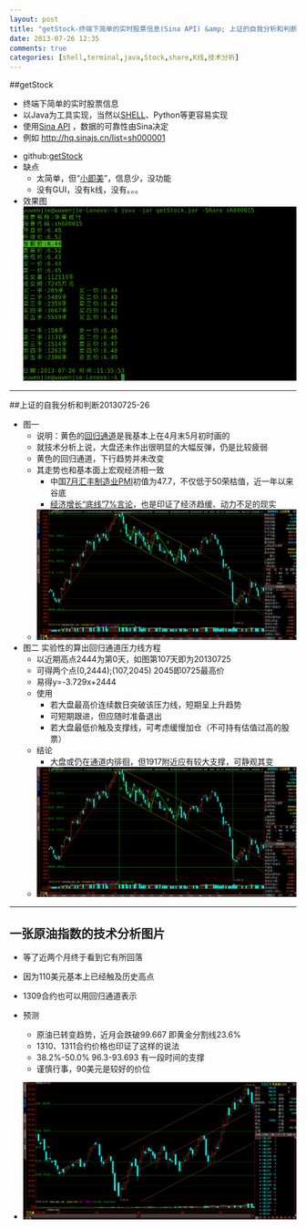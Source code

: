 ```yaml
---
layout: post
title: "getStock-终端下简单的实时股票信息(Sina API) &amp; 上证的自我分析和判断20130725-26"
date: 2013-07-26 12:35
comments: true
categories: [shell,terminal,java,Stock,share,K线,技术分析]
---
```

##getStock
* 终端下简单的实时股票信息
* 以Java为工具实现，当然以[SHELL][1]、Python等更容易实现
*  使用[Sina API][2] ，数据的可靠性由Sina决定
*  例如 http://hq.sinajs.cn/list=sh000001
<!-- more -->
* github:[getStock](https://github.com/wuwenjie1992/getStock)
* 缺点
    * 太简单，但“[小即美][3]”，信息少，没功能
    * 没有GUI，没有k线，没有。。。
* 效果图
    ![getStock效果图](/images/getStock_sh600015.png)


-------------
##上证的自我分析和判断20130725-26
* 图一
    * 说明：黄色的[回归通道][4]是我基本上在4月末5月初时画的
    * 就技术分析上说，大盘还未作出很明显的大幅反弹，仍是比较疲弱
    * 黄色的回归通道，下行趋势并未改变
    * 其走势也和基本面上宏观经济相一致
        * 中国[7月汇丰制造业PMI][5]初值为47.7，不仅低于50荣枯值，近一年以来谷底
        * [经济增长“底线”7%言论][6]，也是印证了经济趋缓、动力不足的现实
    * ![sh000001_20130725](/images/sh000001_20130725.png)
* 图二 实验性的算出回归通道压力线方程
    * 以近期高点2444为第0天，如图第107天即为20130725
    * 可得两个点(0,2444);(107,2045) 2045即0725最高价
    * 易得y=-3.729x+2444
    * 使用
        * 若大盘最高价连续数日突破该压力线，短期呈上升趋势
        * 可短期跟进，但应随时准备退出
        * 若大盘最低价触及支撑线，可考虑缓慢加仓（不可持有估值过高的股票）
    * 结论
        * 大盘或仍在通道内徘徊，但1917附近应有较大支撑，可静观其变
    * ![sh000001_20130725_2](/images/sh000001_20130725_2.png)

-------------
## 一张原油指数的技术分析图片
* 等了近两个月终于看到它有所回落
* 因为110美元基本上已经触及历史高点
* 1309合约也可以用回归通道表示
* 预测
    * 原油已转变趋势，近月会跌破99.667 即黄金分割线23.6%
    * 1310、1311合约价格也印证了这样的说法
    * 38.2%-50.0% 96.3-93.693 有一段时间的支撑
    * 谨慎行事，90美元是较好的价位
* ![CLU3_1309_20130725](/images/CLU3_1309_20130725.png)



  [1]: www.wuhuixin.tk/blog/2013/05/05/Crude-oil-index-grep-android-floating-window-Service/ "shell 实现原油指数抓取"
  [2]: www.xuech.net/simple/?t46.html "Sina股票数据接口"
  [3]: http://zh.wikipedia.org/zh-cn/Unix%E5%93%B2%E5%AD%A6 "UNIX哲学 壹"
  [4]: http://ta.mql4.com/cn/linestudies/linear_regression_channel "线性回归通道"
  [5]: http://www.ftchinese.com/story/001051634?full=y "解读李克强的“微刺激”"
  [6]: http://cn.wsj.com/gb/20130726/mkt143611.asp?source=UpFeature "精明投资者看空中国"
  
